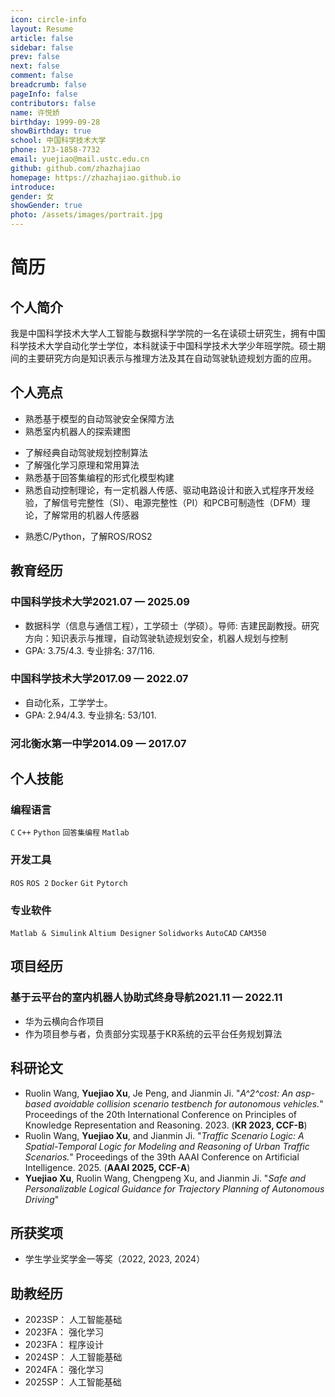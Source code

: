 ```yaml
---
icon: circle-info
layout: Resume
article: false
sidebar: false
prev: false
next: false
comment: false
breadcrumb: false
pageInfo: false
contributors: false
name: 许悦娇
birthday: 1999-09-28
showBirthday: true
school: 中国科学技术大学
phone: 173-1858-7732
email: yuejiao@mail.ustc.edu.cn
github: github.com/zhazhajiao
homepage: https://zhazhajiao.github.io
introduce: 
gender: 女
showGender: true
photo: /assets/images/portrait.jpg
---
```


# 简历

## 个人简介

我是中国科学技术大学人工智能与数据科学学院的一名在读硕士研究生，拥有中国科学技术大学自动化学士学位，本科就读于中国科学技术大学少年班学院。硕士期间的主要研究方向是知识表示与推理方法及其在自动驾驶轨迹规划方面的应用。

<!-- ## 研究简介
专注于知识表示与推理（Knowledge Representation and Reasoning）领域，研究方向为答案集编程（Answer Set Programming）。该技术是一种高效的逻辑编程方法，用于求解逻辑约束问题，如任务调度等。我的研究致力于将复杂交通场景建模为约束满足问题，通过设定交通规则与安全距离等标准，判断自动驾驶车辆及驾驶辅助系统在特定情境下的安全性，从而提升智能交通系统的安全性与可靠性。 -->
## 个人亮点

- 熟悉基于模型的自动驾驶安全保障方法
- 熟悉室内机器人的探索建图
<!-- - 熟悉基于场景的自动驾驶评估方法和测试场景构建 -->
- 了解经典自动驾驶规划控制算法
- 了解强化学习原理和常用算法
- 熟悉基于回答集编程的形式化模型构建
- 熟悉自动控制理论，有一定机器人传感、驱动电路设计和嵌入式程序开发经验，了解信号完整性（SI）、电源完整性（PI）和PCB可制造性（DFM）理论，了解常用的机器人传感器
<!-- - 了解机器人机械结构设计，能熟练使用常用机械设计软件 -->
- 熟悉C/Python，了解ROS/ROS2

## 教育经历

### <FlexSpan style="justify-content: space-between"><span>中国科学技术大学</span><span>2021.07 — 2025.09</span></FlexSpan>

- 数据科学（信息与通信工程），工学硕士（学硕）。导师: 吉建民副教授。研究方向：知识表示与推理，自动驾驶轨迹规划安全，机器人规划与控制
- GPA: 3.75/4.3. 专业排名: 37/116.

### <FlexSpan style="justify-content: space-between"><span>中国科学技术大学</span><span>2017.09 — 2022.07</span></FlexSpan>

- 自动化系，工学学士。
- GPA: 2.94/4.3. 专业排名: 53/101.

### <FlexSpan style="justify-content: space-between"><span>河北衡水第一中学</span><span>2014.09 — 2017.07</span></FlexSpan>
## 个人技能

### 编程语言

`C` `C++` `Python` `回答集编程` `Matlab`

### 开发工具

`ROS` `ROS 2` `Docker` `Git` `Pytorch`

### 专业软件

`Matlab & Simulink` `Altium Designer` `Solidworks` `AutoCAD` `CAM350` 

### 

## 项目经历

### <FlexSpan style="justify-content: space-between"><span>基于云平台的室内机器人协助式终身导航</span><span>2021.11 — 2022.11</span></FlexSpan>

- 华为云横向合作项目
- 作为项目参与者，负责部分实现基于KR系统的云平台任务规划算法


## 科研论文

- Ruolin Wang, **Yuejiao Xu**, Je Peng, and Jianmin Ji. "*A^2^cost: An asp-based avoidable collision scenario testbench for autonomous vehicles.*" Proceedings of the 20th International Conference on Principles of Knowledge Representation and Reasoning. 2023. (**KR 2023, CCF-B**)
- Ruolin Wang, **Yuejiao Xu**, and Jianmin Ji. "*Traffic Scenario Logic: A Spatial-Temporal Logic for Modeling and Reasoning of Urban Traffic Scenarios.*" Proceedings of the 39th AAAI Conference on Artificial Intelligence. 2025. (**AAAI 2025, CCF-A**)
- **Yuejiao Xu**, Ruolin Wang, Chengpeng Xu, and Jianmin Ji. "*Safe and Personalizable Logical Guidance for Trajectory Planning of Autonomous Driving*"


## 所获奖项

<!-- - 中国科学技术大学Robogame 2018展示组冠军
- 中国科学技术大学第5届信息安全竞赛三等奖（2018）
- 中国科学技术大学优秀学生奖学金铜奖（1000元）（2017，2018，2019）
- 蓝风奖学金（5000元）（2020） -->
- 学生学业奖学金一等奖（2022, 2023, 2024）

## 助教经历
- 2023SP： 人工智能基础
- 2023FA： 强化学习
- 2023FA： 程序设计
- 2024SP： 人工智能基础
- 2024FA： 强化学习
- 2025SP： 人工智能基础
